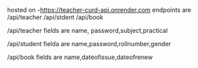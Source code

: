 hosted on -https://teacher-curd-api.onrender.com
endpoints are /api/teacher
 /api/stdent
 /api/book

 /api/teacher fields are 
 name, password,subject,practical

 /api/student fielda are
 name,password,rollnumber,gender

 /api/book fields are
 name,dateofissue,dateofrenew
